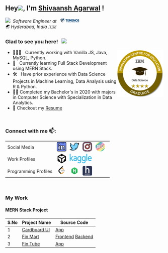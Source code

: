 <div>
<h2>Hey<img src="https://media.giphy.com/media/hvRJCLFzcasrR4ia7z/giphy.gif" width="25px">, I'm <a href="https://shivaansh-agarwal.netlify.app/index.html">Shivaansh Agarwal</a> !</h2>
</div>

<em><img src="https://media.giphy.com/media/WUlplcMpOCEmTGBtBW/giphy.gif" width="30"/>&nbsp; Software Engineer at &nbsp; <a href="https://www.temenos.com/"><img alt="Temenos" height="15px" width="60px" src=resources/logos/temenos.png /></a></em>
<br>
<em>🌏 Hyderabad, India 🇮🇳</em>


### Glad to see you here! &nbsp; ![](https://visitor-badge.glitch.me/badge?page_id=Shivaansh-Agarwal.Shivaansh-Agarwal)

[<img align="right" alt="IBM Badge" width="150px" src="resources/logos/Data_Science_4-Star_Graduate.png">](https://www.youracclaim.com/badges/1de4e24e-996d-4795-b028-4a31498cc92f/linked_in_profile)

- 👨🏽‍💻 &nbsp; Currently working with Vanilla JS, Java, MySQL, Python.
- 🚀 &nbsp; Currently learning Full Stack Development using MERN Stack.
- 🛠 &nbsp; Have prior experience with Data Science Projects in Machine Learning, Data Analysis using R & Python.
- :student: Completed my Bachelor's in 2020 with majors in Computer Science with Specialization in Data Analytics.
- 📝 Checkout my [Resume]()

<br>

### Connect with me 📫:
<table>
<tr>
    <td>Social Media
    <td>
        <!-- Linkedin -->
        <a href="https://www.linkedin.com/in/shivaansh-agarwal/"><img height="30" src="resources/icons/linkedin.png"/></a>&nbsp;&nbsp;
        <!-- Twitter -->
        <a href="httpss://twitter.com/Shivansh_97"><img height="30" src="resources/icons/twitter.png"/></a>&nbsp;&nbsp;
        <!-- Instagram -->
        <a href="https://www.instagram.com/shivaansh.agarwal/"><img height="30" src="resources/icons/instagram.png"/></a>&nbsp;&nbsp;
        <!-- dev.to -->
        <a href="https://dev.to/shiv1998"><img height="30" src="resources/icons/devto.png"/></a>&nbsp;&nbsp;
</tr>
<tr>
    <td>Work Profiles
    <td>
        <!-- codesandbox -->
        <a href="https://codesandbox.io/u/Shivaansh-Agarwal"><img height="30" src="resources/icons/codesandbox.svg"/></a>&nbsp;&nbsp;
        <!-- kaggle -->
        <a href="https://www.kaggle.com/shivaansh"><img height="30" width="70" src="resources/icons/kaggle.png"/></a>&nbsp;&nbsp;
</tr>
<tr>
    <td>Programming Profiles
    <td>
    <!-- Leetcode -->
    <a href="https://leetcode.com/shivaansh/"><img height="30" src="resources/icons/leetcode.png"/></a>&nbsp;&nbsp;
    <!-- Hackerrank -->
    <a href="https://www.hackerrank.com/shivaansh_1998"><img height="30" src="resources/icons/hackerrank.png"/></a>&nbsp;&nbsp;
    <!-- HackerEarth -->
    <a href="https://www.hackerearth.com/@shivanshagrawal1997"><img height="30" src="resources/icons/hackerearth.png"/></a>&nbsp;&nbsp;
</tr>
</table>

<br>

### My Work

#### MERN Stack Project
S.No | Project Name | Source Code
--- | --- | ---
1 | [Cardboard UI](https://cardboard-ui-dev.netlify.app/) | [App](https://github.com/Shivaansh-Agarwal/Cardboard-UI)
2 | [Fin Mart](https://fin-mart-dev.netlify.app/) | [Frontend](https://github.com/Shivaansh-Agarwal/fin-mart) [Backend](https://github.com/Shivaansh-Agarwal/fin-mart-backend)
3 | [Fin Tube](https://fin-tube-dev.netlify.app/) | [App](https://github.com/Shivaansh-Agarwal/fin-tube)
